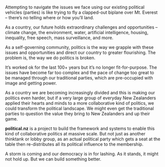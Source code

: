 Attempting to navigate the issues we face using our existing political vehicles (parties) is like trying to fly a clapped-out biplane over Mt. Everest – there’s no telling where or how you’ll land. 

As a country, our future holds extraordinary challenges and opportunities – climate change, the environment, water, artificial intelligence, housing, inequality, free speech, mass surveillance, and more.

As a self-governing community, politics is the way we grapple with these issues and opportunities and direct our country to greater flourishing. The problem is, the way we do politics is broken. 

It’s worked ok for the last 100+ years but it’s no longer fit-for-purpose. The issues have become far too complex and the pace of change too great to be managed through our traditional parties, which are pre-occupied with image and getting power.   

As a country we are becoming increasingly divided and this is making our politics even harder, but if a very large group of everyday New Zealanders applied their hearts and minds to a more collaborative kind of politics, we could transform the political landscape. We might even get the traditional parties to question the value they bring to New Zealanders and up their game. 

**political.nz** is a project to build the framework and systems to enable this kind of collaborative politics at massive scale. But not just as another thinktank or lobby group, as an actual political party which gets a seat at the table then re-distributes all its political influence to the membership.

A storm is coming and our democracy is in for lashing. As it stands, it might not hold up. But we can build something better.